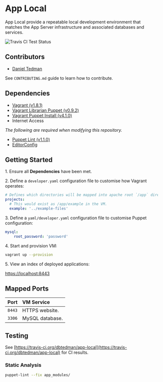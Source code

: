 
# App Local

App Local provide a repeatable local development environment that matches the App Server infrastructure and associated databases and services.

![Travis CI Test Status](https://travis-ci.org/dbtedman/app-local.svg)

## Contributors

* [Daniel Tedman](http://danieltedman.com)

See `CONTRIBUTING.md` guide to learn how to contribute.

## Dependencies

* [Vagrant (v1.8.1)](https://www.vagrantup.com)
* [Vagrant Librarian Puppet (v0.9.2)](https://github.com/mhahn/vagrant-librarian-puppet)
* [Vagrant Puppet Install (v4.1.0)](https://github.com/petems/vagrant-puppet-install)
* Internet Access

*The following are required when modifying this repository.*

* [Puppet Lint (v1.1.0)](http://puppet-lint.com/)
* [EditorConfig](http://editorconfig.org/)

## Getting Started

1\. Ensure all **Dependencies** have been met.

2\. Define a `developer.yaml` configuration file to customise how Vagrant operates:

```yaml
# Defines which directories will be mapped into apache root `/app` directory.
projects:
  # This would exist as /app/example in the VM.
  example: '../example-files'
```

3\. Define a `yaml/developer.yaml` configuration file to customise Puppet configuration:

```yaml
mysql:
    root_password: 'password'
```

4\. Start and provision VM:

```bash
vagrant up --provision
```

5\. View an index of deployed applications:

[https://localhost:8443](https://localhost:8443)

## Mapped Ports

| Port | VM Service |
|:---|:---|
| `8443` | HTTPS website. |
| `3306` | MySQL database. |

## Testing

See [https://travis-ci.org/dbtedman/app-local](https://travis-ci.org/dbtedman/app-local) for CI results.

### Static Analysis

```bash
puppet-lint --fix app_modules/
```
